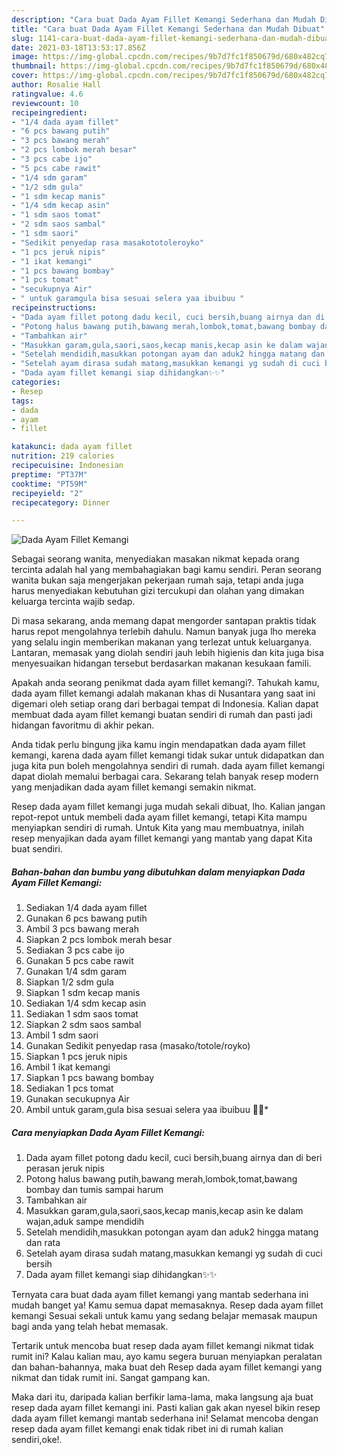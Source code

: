 ```yaml
---
description: "Cara buat Dada Ayam Fillet Kemangi Sederhana dan Mudah Dibuat"
title: "Cara buat Dada Ayam Fillet Kemangi Sederhana dan Mudah Dibuat"
slug: 1141-cara-buat-dada-ayam-fillet-kemangi-sederhana-dan-mudah-dibuat
date: 2021-03-18T13:53:17.856Z
image: https://img-global.cpcdn.com/recipes/9b7d7fc1f850679d/680x482cq70/dada-ayam-fillet-kemangi-foto-resep-utama.jpg
thumbnail: https://img-global.cpcdn.com/recipes/9b7d7fc1f850679d/680x482cq70/dada-ayam-fillet-kemangi-foto-resep-utama.jpg
cover: https://img-global.cpcdn.com/recipes/9b7d7fc1f850679d/680x482cq70/dada-ayam-fillet-kemangi-foto-resep-utama.jpg
author: Rosalie Hall
ratingvalue: 4.6
reviewcount: 10
recipeingredient:
- "1/4 dada ayam fillet"
- "6 pcs bawang putih"
- "3 pcs bawang merah"
- "2 pcs lombok merah besar"
- "3 pcs cabe ijo"
- "5 pcs cabe rawit"
- "1/4 sdm garam"
- "1/2 sdm gula"
- "1 sdm kecap manis"
- "1/4 sdm kecap asin"
- "1 sdm saos tomat"
- "2 sdm saos sambal"
- "1 sdm saori"
- "Sedikit penyedap rasa masakototoleroyko"
- "1 pcs jeruk nipis"
- "1 ikat kemangi"
- "1 pcs bawang bombay"
- "1 pcs tomat"
- "secukupnya Air"
- " untuk garamgula bisa sesuai selera yaa ibuibuu "
recipeinstructions:
- "Dada ayam fillet potong dadu kecil, cuci bersih,buang airnya dan di beri perasan jeruk nipis"
- "Potong halus bawang putih,bawang merah,lombok,tomat,bawang bombay dan tumis sampai harum"
- "Tambahkan air"
- "Masukkan garam,gula,saori,saos,kecap manis,kecap asin ke dalam wajan,aduk sampe mendidih"
- "Setelah mendidih,masukkan potongan ayam dan aduk2 hingga matang dan rata"
- "Setelah ayam dirasa sudah matang,masukkan kemangi yg sudah di cuci bersih"
- "Dada ayam fillet kemangi siap dihidangkan✨✨"
categories:
- Resep
tags:
- dada
- ayam
- fillet

katakunci: dada ayam fillet 
nutrition: 219 calories
recipecuisine: Indonesian
preptime: "PT37M"
cooktime: "PT59M"
recipeyield: "2"
recipecategory: Dinner

---
```



![Dada Ayam Fillet Kemangi](https://img-global.cpcdn.com/recipes/9b7d7fc1f850679d/680x482cq70/dada-ayam-fillet-kemangi-foto-resep-utama.jpg)

Sebagai seorang wanita, menyediakan masakan nikmat kepada orang tercinta adalah hal yang membahagiakan bagi kamu sendiri. Peran seorang  wanita bukan saja mengerjakan pekerjaan rumah saja, tetapi anda juga harus menyediakan kebutuhan gizi tercukupi dan olahan yang dimakan keluarga tercinta wajib sedap.

Di masa  sekarang, anda memang dapat mengorder santapan praktis tidak harus repot mengolahnya terlebih dahulu. Namun banyak juga lho mereka yang selalu ingin memberikan makanan yang terlezat untuk keluarganya. Lantaran, memasak yang diolah sendiri jauh lebih higienis dan kita juga bisa menyesuaikan hidangan tersebut berdasarkan makanan kesukaan famili. 



Apakah anda seorang penikmat dada ayam fillet kemangi?. Tahukah kamu, dada ayam fillet kemangi adalah makanan khas di Nusantara yang saat ini digemari oleh setiap orang dari berbagai tempat di Indonesia. Kalian dapat membuat dada ayam fillet kemangi buatan sendiri di rumah dan pasti jadi hidangan favoritmu di akhir pekan.

Anda tidak perlu bingung jika kamu ingin mendapatkan dada ayam fillet kemangi, karena dada ayam fillet kemangi tidak sukar untuk didapatkan dan juga kita pun boleh mengolahnya sendiri di rumah. dada ayam fillet kemangi dapat diolah memalui berbagai cara. Sekarang telah banyak resep modern yang menjadikan dada ayam fillet kemangi semakin nikmat.

Resep dada ayam fillet kemangi juga mudah sekali dibuat, lho. Kalian jangan repot-repot untuk membeli dada ayam fillet kemangi, tetapi Kita mampu menyiapkan sendiri di rumah. Untuk Kita yang mau membuatnya, inilah resep menyajikan dada ayam fillet kemangi yang mantab yang dapat Kita buat sendiri.

<!--inarticleads1-->

##### Bahan-bahan dan bumbu yang dibutuhkan dalam menyiapkan Dada Ayam Fillet Kemangi:

1. Sediakan 1/4 dada ayam fillet
1. Gunakan 6 pcs bawang putih
1. Ambil 3 pcs bawang merah
1. Siapkan 2 pcs lombok merah besar
1. Sediakan 3 pcs cabe ijo
1. Gunakan 5 pcs cabe rawit
1. Gunakan 1/4 sdm garam
1. Siapkan 1/2 sdm gula
1. Siapkan 1 sdm kecap manis
1. Sediakan 1/4 sdm kecap asin
1. Sediakan 1 sdm saos tomat
1. Siapkan 2 sdm saos sambal
1. Ambil 1 sdm saori
1. Gunakan Sedikit penyedap rasa (masako/totole/royko)
1. Siapkan 1 pcs jeruk nipis
1. Ambil 1 ikat kemangi
1. Siapkan 1 pcs bawang bombay
1. Sediakan 1 pcs tomat
1. Gunakan secukupnya Air
1. Ambil  untuk garam,gula bisa sesuai selera yaa ibuibuu 🙂🙂*




<!--inarticleads2-->

##### Cara menyiapkan Dada Ayam Fillet Kemangi:

1. Dada ayam fillet potong dadu kecil, cuci bersih,buang airnya dan di beri perasan jeruk nipis
1. Potong halus bawang putih,bawang merah,lombok,tomat,bawang bombay dan tumis sampai harum
1. Tambahkan air
1. Masukkan garam,gula,saori,saos,kecap manis,kecap asin ke dalam wajan,aduk sampe mendidih
1. Setelah mendidih,masukkan potongan ayam dan aduk2 hingga matang dan rata
1. Setelah ayam dirasa sudah matang,masukkan kemangi yg sudah di cuci bersih
1. Dada ayam fillet kemangi siap dihidangkan✨✨




Ternyata cara buat dada ayam fillet kemangi yang mantab sederhana ini mudah banget ya! Kamu semua dapat memasaknya. Resep dada ayam fillet kemangi Sesuai sekali untuk kamu yang sedang belajar memasak maupun bagi anda yang telah hebat memasak.

Tertarik untuk mencoba buat resep dada ayam fillet kemangi nikmat tidak rumit ini? Kalau kalian mau, ayo kamu segera buruan menyiapkan peralatan dan bahan-bahannya, maka buat deh Resep dada ayam fillet kemangi yang nikmat dan tidak rumit ini. Sangat gampang kan. 

Maka dari itu, daripada kalian berfikir lama-lama, maka langsung aja buat resep dada ayam fillet kemangi ini. Pasti kalian gak akan nyesel bikin resep dada ayam fillet kemangi mantab sederhana ini! Selamat mencoba dengan resep dada ayam fillet kemangi enak tidak ribet ini di rumah kalian sendiri,oke!.

